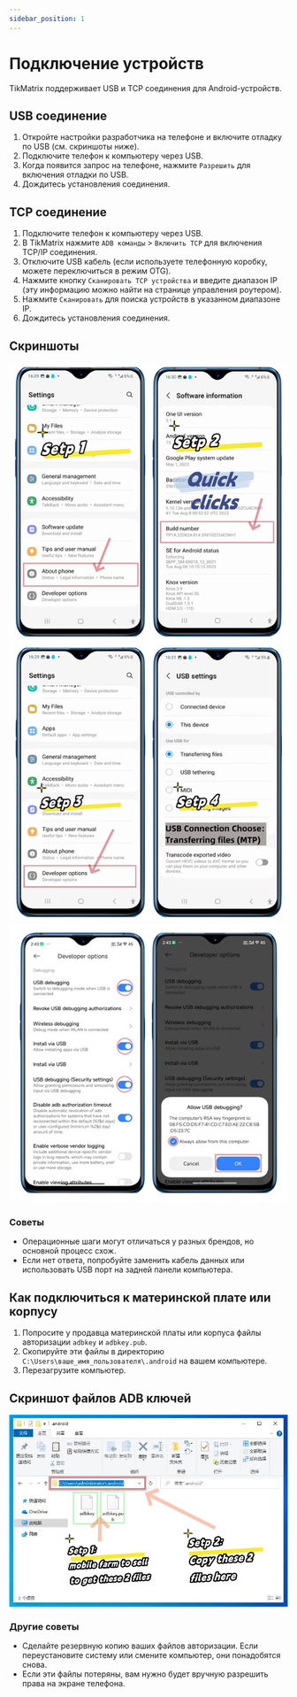 ```yaml
---
sidebar_position: 1
---
```


# Подключение устройств

TikMatrix поддерживает USB и TCP соединения для Android-устройств.

## USB соединение

1. Откройте настройки разработчика на телефоне и включите отладку по USB (см. скриншоты ниже).
2. Подключите телефон к компьютеру через USB.
3. Когда появится запрос на телефоне, нажмите `Разрешить` для включения отладки по USB.
4. Дождитесь установления соединения.

## TCP соединение

1. Подключите телефон к компьютеру через USB.
2. В TikMatrix нажмите `ADB команды` > `Включить TCP` для включения TCP/IP соединения.
3. Отключите USB кабель (если используете телефонную коробку, можете переключиться в режим OTG).
4. Нажмите кнопку `Сканировать TCP устройства` и введите диапазон IP (эту информацию можно найти на странице управления роутером).
5. Нажмите `Сканировать` для поиска устройств в указанном диапазоне IP.
6. Дождитесь установления соединения.

## Скриншоты

![Включение отладки по USB шаги 1-2](../img/usbsetp12.png)
![Включение отладки по USB шаги 3-4](../img/usbsetp34.png)
![Включение отладки по USB шаги 5-6](../img/usbsetp56.png)

### Советы

- Операционные шаги могут отличаться у разных брендов, но основной процесс схож.
- Если нет ответа, попробуйте заменить кабель данных или использовать USB порт на задней панели компьютера.

## Как подключиться к материнской плате или корпусу

1. Попросите у продавца материнской платы или корпуса файлы авторизации `adbkey` и `adbkey.pub`.
2. Скопируйте эти файлы в директорию `C:\Users\ваше_имя_пользователя\.android` на вашем компьютере.
3. Перезагрузите компьютер.

## Скриншот файлов ADB ключей

![Файлы ADB ключей](../img/adbkey.png)

### Другие советы

- Сделайте резервную копию ваших файлов авторизации. Если переустановите систему или смените компьютер, они понадобятся снова.
- Если эти файлы потеряны, вам нужно будет вручную разрешить права на экране телефона.
